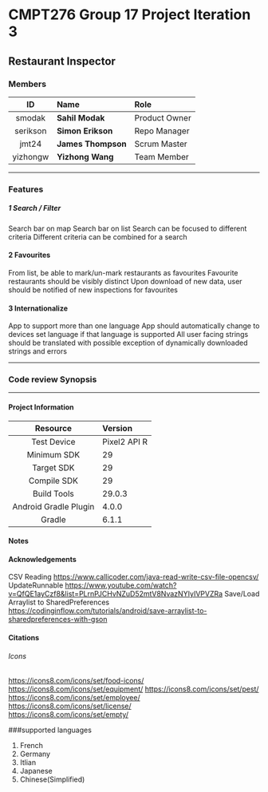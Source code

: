 # CMPT276 Group 17 Project Iteration 3
## Restaurant Inspector

### Members
| ID | Name | Role |
| :--------: | :--- | :---------- |
| smodak | **Sahil Modak** | Product Owner  |
| serikson | **Simon Erikson** | Repo Manager |
| jmt24 | **James Thompson** | Scrum Master |
| yizhongw | **Yizhong Wang** | Team Member |
  
---
### Features
##### 1 Search / Filter
Search bar on map
Search bar on list
Search can be focused to different criteria
Different criteria can be combined for a search
  
  
#### 2 Favourites
From list, be able to mark/un-mark restaurants as favourites
Favourite restaurants should be visibly distinct
Upon download of new data, user should be notified of new inspections for favourites
  
  
#### 3  Internationalize
App to support more than one language
App should automatically change to devices set language if that language is supported
All user facing strings should be translated with possible exception of dynamically downloaded strings and errors

---
### Code review Synopsis  




---  

#### Project Information

| Resource | Version |
| :--------: | :--- |
|Test Device | Pixel2 API R |
|Minimum SDK | 29 |
|Target SDK | 29 |  
|Compile SDK |  29 |
|Build Tools | 29.0.3 |
|Android Gradle Plugin | 4.0.0 |
|Gradle | 6.1.1 |

#### Notes

#### Acknowledgements
CSV Reading <https://www.callicoder.com/java-read-write-csv-file-opencsv/>  
UpdateRunnable <https://www.youtube.com/watch?v=QfQE1ayCzf8&list=PLrnPJCHvNZuD52mtV8NvazNYIyIVPVZRa>
Save/Load Arraylist to SharedPreferences <https://codinginflow.com/tutorials/android/save-arraylist-to-sharedpreferences-with-gson>

#### Citations
###### Icons
<https://icons8.com/icons/set/food-icons/>  
<https://icons8.com/icons/set/equipment/>
<https://icons8.com/icons/set/pest/>  
<https://icons8.com/icons/set/employee/>  
<https://icons8.com/icons/set/license/>  
<https://icons8.com/icons/set/empty/>  

###supported languages
1. French
2. Germany
3. Itlian
4. Japanese
5. Chinese(Simplified)